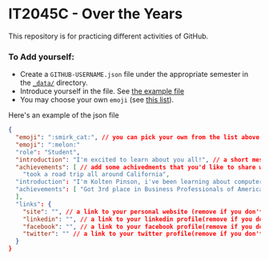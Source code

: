# IT2045C - Over the Years
This repository is for practicing different activities of GitHub.
### To Add yourself:
- Create a `GITHUB-USERNAME.json` file under the appropriate semester in the [`_data/`](_data) directory.
- Introduce yourself in the file. See [the example file](_data/Instructor/Ygilany.json)
- You may choose your own `emoji` (see [this list](http://www.emoji-cheat-sheet.com/)).

Here's an example of the json file 
```json
{
  "emoji": ":smirk_cat:", // you can pick your own from the list above
  "emoji": ":melon:"
  "role": "Student", 
  "introduction": "I'm excited to learn about you all!", // a short messgae that will be presented when you hover over your image
  "achievements": [ // add some achivedments that you'd like to share with us
    "took a road trip all around California",
  "introduction": "I'm Kolten Pinson, i've been learning about computers from a young age after putting my grandma's computer in the fridge after it overheated, but then it didn't work after that. I've wanted to fix computer issues ever since, in a more efficent way. I started buying old laptops at the flea market and fixing them or using them for parts for other laptops and now I enjoy fixing computers, phones, and starting on cars."
  "achievements": [ "Got 3rd place in Business Professionals of America's Cyber Security competition in senior year, and 4th my junior year."
  ], 
  "links": {
    "site": "", // a link to your personal website (remove if you don't want to share)
    "linkedin": "", // a link to your linkedin profile(remove if you don't want to share)
    "facebook": "", // a link to your facebook profile(remove if you don't want to share)
    "twitter": "" // a link to your twitter profile(remove if you don't want to share)
  }
}

```
